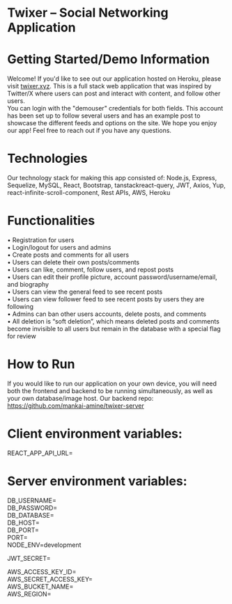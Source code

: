 # Twixer – Social Networking Application

# Getting Started/Demo Information

Welcome! If you'd like to see out our application hosted on Heroku, please visit [twixer.xyz](https://twixer-client-7fc12e0d4cd5.herokuapp.com/). This is a full stack web application that was inspired by Twitter/X where users can post and interact with content, and follow other users.  
You can login with the "demouser" credentials for both fields. This account has been set up to follow several users and has an example post to showcase the different feeds and options on the site.
We hope you enjoy our app! Feel free to reach out if you have any questions.

# Technologies
Our technology stack for making this app consisted of: Node.js, Express, Sequelize, MySQL, React, Bootstrap, tanstackreact-query, JWT, Axios, Yup, react-infinite-scroll-component, Rest APIs, AWS, Heroku

# Functionalities
•	Registration for users  
•	Login/logout for users and admins  
•	Create posts and comments for all users  
•	Users can delete their own posts/comments  
•	Users can like, comment, follow users, and repost posts  
•	Users can edit their profile picture, account password/username/email, and biography  
•	Users can view the general feed to see recent posts  
•	Users can view follower feed to see recent posts by users they are following  
•	Admins can ban other users accounts, delete posts, and comments  
•	All deletion is “soft deletion”, which means deleted posts and comments become invisible to all users but remain in the database with a special flag for review

# How to Run
If you would like to run our application on your own device, you will need both the frontend and backend to be running simultaneously, as well as your own database/image host. Our backend repo: https://github.com/mankai-amine/twixer-server
# Client environment variables:
REACT_APP_API_URL=

# Server environment variables:
DB_USERNAME=  
DB_PASSWORD=  
DB_DATABASE=  
DB_HOST=  
DB_PORT=  
PORT=  
NODE_ENV=development  

JWT_SECRET=  

AWS_ACCESS_KEY_ID=  
AWS_SECRET_ACCESS_KEY=  
AWS_BUCKET_NAME=  
AWS_REGION=  

